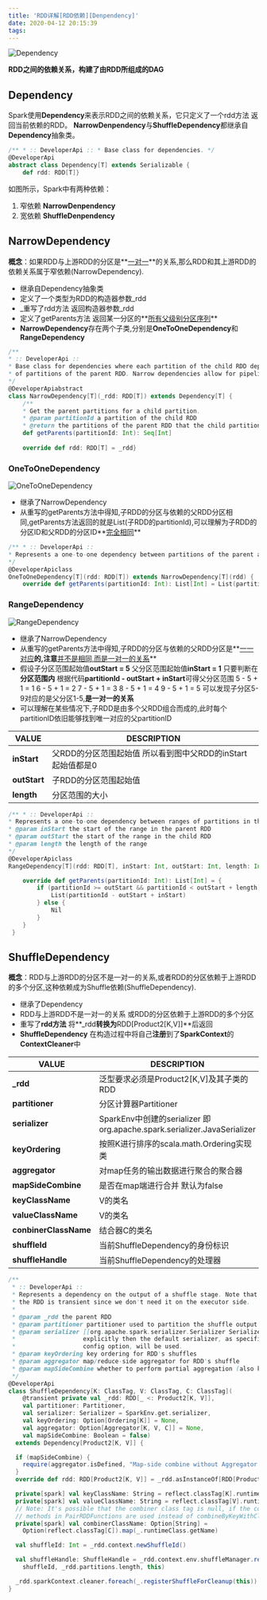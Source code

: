 ```yaml
---
title: 'RDD详解[RDD依赖][Denpendency]'
date: 2020-04-12 20:15:39
tags:
---
```


![Dependency](Dependency.png)

<!-- more -->

**RDD之间的依赖关系，构建了由RDD所组成的DAG**

## **Dependency**
Spark使用**Dependency**来表示RDD之间的依赖关系，它只定义了一个rdd方法 返回当前依赖的RDD。
**NarrowDenpendency**与**ShuffleDependency**都继承自**Dependency**抽象类。
```scala
/** * :: DeveloperApi :: * Base class for dependencies. */
@DeveloperApi
abstract class Dependency[T] extends Serializable {  
    def rdd: RDD[T]}
```
如图所示，Spark中有两种依赖：
1. 窄依赖 **NarrowDenpendency**
2. 宽依赖 **ShuffleDenpendency**

## **NarrowDependency**
**概念**：如果RDD与上游RDD的分区是**<u>一对一</u>**的关系,那么RDD和其上游RDD的依赖关系属于窄依赖(NarrowDependency).

* 继承自Dependency抽象类
* 定义了一个类型为RDD的构造器参数_rdd
* _重写了rdd方法 返回构造器参数_rdd
* 定义了getParents方法 返回某一分区的**<u>所有父级别分区序列</u>**
* **NarrowDependency**存在两个子类,分别是**OneToOneDependency**和**RangeDependency**

```scala
/** 
* :: DeveloperApi :: 
* Base class for dependencies where each partition of the child RDD depends on a small number 
* of partitions of the parent RDD. Narrow dependencies allow for pipelined execution. 
*/
@DeveloperApiabstract 
class NarrowDependency[T](_rdd: RDD[T]) extends Dependency[T] { 
    /**   
    * Get the parent partitions for a child partition.   
    * @param partitionId a partition of the child RDD   
    * @return the partitions of the parent RDD that the child partition depends upon         */  
    def getParents(partitionId: Int): Seq[Int] 
    
    override def rdd: RDD[T] = _rdd}
```
### **OneToOneDependency**
![OneToOneDependency](OneToOneDependency.jpg)

* 继承了NarrowDependency
* 从重写的getParents方法中得知,子RDD的分区与依赖的父RDD分区相同,getParents方法返回的就是List(子RDD的partitionId),可以理解为子RDD的分区ID和父RDD的分区ID**<u>完全相同</u>**
```scala
/** * :: DeveloperApi :: 
* Represents a one-to-one dependency between partitions of the parent and child RDDs. 
*/
@DeveloperApiclass 
OneToOneDependency[T](rdd: RDD[T]) extends NarrowDependency[T](rdd) { 
    override def getParents(partitionId: Int): List[Int] = List(partitionId)}
```

### **RangeDependency**
![RangeDependency](RangeDependency.jpg)

* 继承了NarrowDependency
* 从重写的getParents方法中得知,子RDD的分区与依赖的父RDD分区是**<u>一一对应</u>**的,注意**<u>并不是相同,而是一对一的关系</u>**
* 假设子分区范围起始值**outStart = 5** 父分区范围起始值**inStart = 1** 只要判断在**分区范围内**
  根据代码**partitionId - outStart + inStart**可得父分区范围
  5 - 5 + 1 = 1
  6 - 5 + 1 = 2
  7 - 5 + 1 = 3
  8 - 5 + 1 = 4
  9 - 5 + 1 = 5
  可以发现子分区5-9对应的是父分区1-5,**是一对一的关系**
* 可以理解在某些情况下,子RDD是由多个父RDD组合而成的,此时每个partitionID依旧能够找到唯一对应的父partitionID

| VALUE        | DESCRIPTION                                                 |
| ------------ | ----------------------------------------------------------- |
| **inStart**  | 父RDD的分区范围起始值 所以看到图中父RDD的inStart起始值都是0 |
| **outStart** | 子RDD的分区范围起始值                                       |
| **length**   | 分区范围的大小                                              |

```scala
/** * :: DeveloperApi :: 
* Represents a one-to-one dependency between ranges of partitions in the parent and child RDDs. * @param rdd the parent RDD 
* @param inStart the start of the range in the parent RDD 
* @param outStart the start of the range in the child RDD 
* @param length the length of the range 
*/
@DeveloperApiclass 
RangeDependency[T](rdd: RDD[T], inStart: Int, outStart: Int, length: Int)  extends NarrowDependency[T](rdd) {  

    override def getParents(partitionId: Int): List[Int] = {    
        if (partitionId >= outStart && partitionId < outStart + length) {       
            List(partitionId - outStart + inStart)   
        } else {      
            Nil    
        }  
    }
 }
```

## **ShuffleDependency**

**概念**：RDD与上游RDD的分区不是一对一的关系,或者RDD的分区依赖于上游RDD的多个分区,这种依赖成为Shuffle依赖(ShuffleDependency).

* 继承了Dependency
* RDD与上游RDD不是一对一的关系 或RDD的分区依赖于上游RDD的多个分区
* 重写了**rdd方法** 将**_rdd**转换为**RDD[Product2[K,V]]**后返回
* **ShuffleDependency** 在构造过程中将自己**注册**到了**SparkContext**的**ContextCleaner**中

| VALUE                 | DESCRIPTION                                                  |
| --------------------- | ------------------------------------------------------------ |
| **_rdd**              | 泛型要求必须是Product2[K,V]及其子类的RDD                     |
| **partitioner**       | 分区计算器Partitioner                                        |
| **serializer**        | SparkEnv中创建的serializer 即org.apache.spark.serializer.JavaSerializer |
| **keyOrdering**       | 按照K进行排序的scala.math.Ordering实现类                     |
| **aggregator**        | 对map任务的输出数据进行聚合的聚合器                          |
| **mapSideCombine**    | 是否在map端进行合并 默认为false                              |
| **keyClassName**      | V的类名                                                      |
| **valueClassName**    | V的类名                                                      |
| **conbinerClassName** | 结合器C的类名                                                |
| **shuffleId**         | 当前ShuffleDependency的身份标识                              |
| **shuffleHandle**     | 当前ShuffleDependency的处理器                                |

```scala
/**
 * :: DeveloperApi ::
 * Represents a dependency on the output of a shuffle stage. Note that in the case of shuffle,
 * the RDD is transient since we don't need it on the executor side.
 *
 * @param _rdd the parent RDD
 * @param partitioner partitioner used to partition the shuffle output
 * @param serializer [[org.apache.spark.serializer.Serializer Serializer]] to use. If not set
 *                   explicitly then the default serializer, as specified by `spark.serializer`
 *                   config option, will be used.
 * @param keyOrdering key ordering for RDD's shuffles
 * @param aggregator map/reduce-side aggregator for RDD's shuffle
 * @param mapSideCombine whether to perform partial aggregation (also known as map-side combine)
 */
@DeveloperApi
class ShuffleDependency[K: ClassTag, V: ClassTag, C: ClassTag](
    @transient private val _rdd: RDD[_ <: Product2[K, V]],
    val partitioner: Partitioner,
    val serializer: Serializer = SparkEnv.get.serializer,
    val keyOrdering: Option[Ordering[K]] = None,
    val aggregator: Option[Aggregator[K, V, C]] = None,
    val mapSideCombine: Boolean = false)
  extends Dependency[Product2[K, V]] {

  if (mapSideCombine) {
    require(aggregator.isDefined, "Map-side combine without Aggregator specified!")
  }
  override def rdd: RDD[Product2[K, V]] = _rdd.asInstanceOf[RDD[Product2[K, V]]]

  private[spark] val keyClassName: String = reflect.classTag[K].runtimeClass.getName
  private[spark] val valueClassName: String = reflect.classTag[V].runtimeClass.getName
  // Note: It's possible that the combiner class tag is null, if the combineByKey
  // methods in PairRDDFunctions are used instead of combineByKeyWithClassTag.
  private[spark] val combinerClassName: Option[String] =
    Option(reflect.classTag[C]).map(_.runtimeClass.getName)

  val shuffleId: Int = _rdd.context.newShuffleId()

  val shuffleHandle: ShuffleHandle = _rdd.context.env.shuffleManager.registerShuffle(
    shuffleId, _rdd.partitions.length, this)

  _rdd.sparkContext.cleaner.foreach(_.registerShuffleForCleanup(this))
}
```
